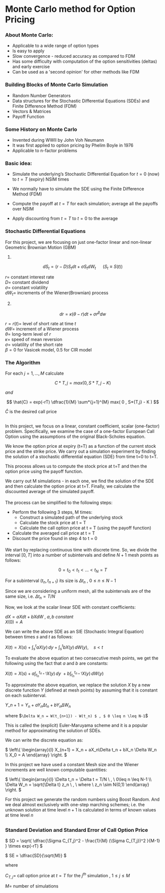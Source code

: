 # Monte Carlo method for Option Pricing

### About Monte Carlo:

- Applicable to a wide range of option types
- Is easy to apply
- Slow convergence - reduced accuracy as compared to FDM
- Has some difficulty with computation of the option sensitivities (deltas) and early exercise
- Can be used as a 'second opinion' for other methods like FDM

### Building Blocks of Monte Carlo Simulation

- Random Number Generators
- Data structures for the Stochastic Differential Equations (SDEs) and Finite Difference Method (FDM)
- Vectors & Matrices
- Payoff Function

### Some History on Monte Carlo

- Invented during WWII by John Voh Neumann
- It was first applied to option pricing by Phelim Boyle in 1976
- Applicable to n-factor problems

### Basic idea:

- Simulate the underlying’s Stochastic Differential Equation for $`t = 0`$ (now) to $`t = T`$ (expiry) NSIM times

- We normally have to simulate the SDE using the Finite Difference Method (FDM)

- Compute the payoff at $` t = T `$ for each simulation; average all the payoffs over NSIM

- Apply discounting from $`t = T`$ to $`t = 0`$ to the average

### Stochastic Differential Equations

For this project, we are focusing on just one-factor linear and non-linear Geometric Brownian Motion (GBM)

1.

$$ dS_t = (r-D)S_tdt + \sigma S_t dW_t \hspace{15pt} \ \left( S_t \equiv S(t) \right) $$

$` r = `$ constant interest rate \
$` D = `$ constant dividend \
$` \sigma = `$ constant volatility \
$` dW_t = `$ increments of the Wiener(Brownian) process

2.

$$ dr = \kappa(\theta - r)dt + \sigma r^{\beta} dw $$

$` r = r(t) = `$ level of short rate at time $`t`$ \
$` dW = `$ increment of a Wiener process \
$` \theta = `$ long-term level of $`r`$ \
$` \kappa = `$ speed of mean reversion \
$` \sigma = `$ volatility of the short rate \
$` \beta = 0 `$ for Vasicek model, $`0.5`$ for CIR model

###

### The Algorithm

For each $j = 1,...,M$ calculate

$$ C*{T,j} = max( 0 , S*{T,j} - K ) $$

$and$

$$ \hat{C} = exp(-rT) \dfrac{1}{M} \sum*{j=1}^{M} max( 0 , S*{T,j} - K ) $$

$\hat{C}$ is the desired call price

####

##

In this project, we focus on a linear, constant coefficient, scalar (one-factor) problem. Specifically, we examine the case of a one-factor European Call Option using the assumptions of the original Black-Scholes equation.

We know the option price at expiry (t=T) as a function of the current stock price and the strike price. We carry out a simulation experiment by finding the solution of a stochastic differential equation (SDE) from time t=0 to t=T.

This process allows us to compute the stock price at t=T and then the option price using the payoff function.

We carry out M simulations - in each one, we find the solution of the SDE and then calculate the option price at t=T. Finally, we calculate the discounted average of the simulated payoff.

####

The process can be simplified to the following steps:

- Perform the following 3 steps, M times:
  - Construct a simulated path of the underlying stock
  - Calculate the stock price at t = T
  - Calculate the call option price at t = T (using the payoff function)
- Calculate the averaged call price at t = T
- Discount the price found in step 4 to t = 0

####

We start by replacing continuous time with discrete time. So, we divide the interval $[0,T]$ into a number of subintervals and define $N+1$ mesh points as follows:

$$ 0 = t_0 < t_1 < ... < t_N = T $$

For a subinterval $(t_n, t_{n+1})$ its size is $` \Delta t_n \ , `$ $` 0 \leq n \leq N-1 `$

Since we are considering a uniform mesh, all the subintervals are of the same size, i.e. $` \Delta t_n = T/N `$

Now, we look at the scalar linear SDE with constant coefficients:

$` dX = aXdt + bXdW \ , \ a,b \ constant `$ \
$` X(0) = A `$

We can write the above SDE as an SIE (Stochastic Integral Equation) between times $`s`$ and $`t`$ as follows:

$`X(t) = X(s) + \int_s^t aX(y) \, dy + \int_s^t bX(y) \, dW(y), \quad s < t`$

To evaluate the above equation at two consecutive mesh points, we get the following using the fact that $a$ and $b$ are constants:

$` X(t) = X(s) + a \int_{t_n}^{t_{n+1}} X(y)\,dy \ + b \int_{t_n}^{t_{n+1}} X(y) \, dW(y) `$

To approximate the above equation, we replace the solution $X$ by a new discrete function $Y$ (defined at mesh points) by assuming that it is constant on each subinterval.

$` Y\_{n+1} = Y_n + a Y_n \Delta t_n + b Y_n \Delta W_n `$

where $` \Delta W_n = W(t_{n+1}) - W(t_n) $ , $ 0 \leq n \leq N-1 `$

This is called the (explicit) Euler-Maruyama scheme and it is a popular method for approximating the solution of SDEs.

We can write the discrete equation as:

$` \left\{
\begin{array}{l}
X_{n+1} = X_n + aX_n\Delta t_n + bX_n \Delta W_n \\
X_0 = A
\end{array}
\right. `$

In this project we have used a constant Mesh size and the Wiener increments are well known computable quantities:

$` \left\{
\begin{array}{l}
\Delta t_n = \Delta t = T/N \ , \ 0\leq n \leq N-1 \\
\Delta W_n = \sqrt{\Delta t} z_n \ , \ where \ z_n \sim N(0,1)
\end{array}
\right. `$

For this project we generate the random numbers using Boost Random. And we deal almost exclusively with one-step marching schemes; i.e. the unknown solution at time level $n + 1$ is calculated in terms of known values at time level $n$

##

####

### Standard Deviation and Standard Error of Call Option Price

$` SD = \sqrt{ \dfrac{\Sigma C_{T,j}^2 - \frac{1}{M} (\Sigma C_{T,j})^2 }{M-1} } \times exp(-rT) `$

$` SE = \dfrac{SD}{\sqrt{M}} `$

where

$` C_{T,j} = `$ call option price at $` t=T `$ for the $` j^{th} `$ simulation , $` 1 \leq j \leq M `$

$` M = `$ number of simulations
